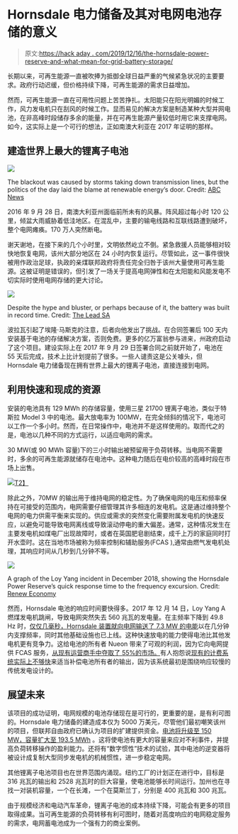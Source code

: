# Hornsdale 电力储备及其对电网电池存储的意义

> 原文:[https://hack aday . com/2019/12/16/the-hornsdale-power-reserve-and-what-mean-for-grid-battery-storage/](https://hackaday.com/2019/12/16/the-hornsdale-power-reserve-and-what-it-means-for-grid-battery-storage/)

长期以来，可再生能源一直被吹捧为抵御全球日益严重的气候紧急状况的主要要求。政府行动迟缓，但价格持续下降，可再生能源的需求日益增加。

然而，可再生能源一直在可用性问题上苦苦挣扎。太阳能只在阳光明媚的时候工作，风力发电机只在刮风的时候工作。显而易见的解决方案是制造某种大型并网电池，在非高峰时段储存多余的能量，并在可再生能源产量较低时用它来支撑电网。如今，这实际上是一个可行的想法，正如南澳大利亚在 2017 年证明的那样。

## 建造世界上最大的锂离子电池

![](../Images/b34bb978685a3f3bd870acec25741734.png)

The blackout was caused by storms taking down transmission lines, but the politics of the day laid the blame at renewable energy’s door. Credit: [ABC News](https://www.abc.net.au/news/2019-08-07/regulator-legal-action-against-energy-companies-over-sa-blackout/11390400)

2016 年 9 月 28 日，南澳大利亚州面临前所未有的风暴。阵风超过每小时 120 公里，倾盆大雨威胁着低洼地区。在混乱中，主要的输电线路和互联线路遭到破坏，整个电网瘫痪。170 万人突然断电。

谢天谢地，在接下来的几个小时里，文明依然屹立不倒。紧急救援人员能够相对较快地恢复电网，该州大部分地区在 24 小时内恢复运行。尽管如此，这一事件很快被用作政治足球，执政的亲煤联邦政府将责任完全归咎于该州大量使用可再生能源。这被证明是错误的，但引发了一场关于提高电网弹性和在太阳能和风能发电不切实际时使用电网存储的更大讨论。

![](../Images/8fa8d468dcefcb57c718dbc8d852fe4f.png)

Despite the hype and bluster, or perhaps because of it, the battery was built in record time. Credit: [The Lead SA](http://theleadsouthaustralia.com.au/industries/renewables/south-australias-big-battery-to-become-50-per-cent-bigger/)

波拉瓦引起了埃隆·马斯克的注意，后者向他发出了挑战。在合同签署后 100 天内安装基于电池的存储解决方案，否则免费。更多的亿万富翁参与进来，州政府启动了这个项目。建设实际上在 2017 年 9 月 29 日签署合同之前就开始了，电池在 55 天后完成，技术上比计划提前了很多。一些人谴责这是公关噱头，但 Hornsdale 电力储备现在拥有世界上最大的锂离子电池，直接连接到电网。

## 利用快速和现成的资源

安装的电池具有 129 MWh 的存储容量，使用三星 21700 锂离子电池，类似于特斯拉 Model 3 中的电池。最大放电率为 100MW，在完全倾斜的情况下，电池可以工作一个多小时。然而，在日常操作中，电池并不是这样使用的。取而代之的是，电池以几种不同的方式运行，以适应电网的需求。

30 MW(或 90 MWh 容量)下的三小时输出被预留用于负荷转移。当电网不需要时，多余的可再生能源就储存在电池中。这种电力随后在电价较高的高峰时段在市场上出售。

[![](../Images/54897b24103f8b16ddb5c2b31ff70900.png)T2】](https://hackaday.com/wp-content/uploads/2019/12/hornsdale800.jpg)

除此之外，70MW 的输出用于维持电网的稳定性。为了确保电网的电压和频率保持在可接受的范围内，电网需要仔细管理其许多相连的发电机。这是通过维持整个电网的电力供需平衡来实现的。供应或需求的突然变化需要附属发电机的快速反应，以避免可能导致电网离线或导致滚动停电的重大偏差。通常，这种情况发生在主要发电机如煤电厂出现故障时，或者在英国肥皂剧结束，成千上万的家庭同时打开水壶时。这在当地市场被称为频率控制和辅助服务(FCAS ),通常由燃气发电机处理，其响应时间从几秒到几分钟不等。

![](../Images/006b3d838c62c8854079e863d85d9ed9.png)

A graph of the Loy Yang incident in December 2018, showing the Hornsdale Power Reserve’s quick response time to the frequency excursion. Credit: [Renew Economy](https://reneweconomy.com.au/tesla-big-battery-outsmarts-lumbering-coal-units-after-loy-yang-trips-70003/)

然而，Hornsdale 电池的响应时间要快得多。2017 年 12 月 14 日，Loy Yang A 燃煤发电机跳闸，导致电网突然失去 560 兆瓦的发电量。在主频率下降到 49.8 Hz 时，[仅仅几毫秒，Hornsdale 装置就向电网输送了 7.3 MW 的电能](https://reneweconomy.com.au/tesla-big-battery-outsmarts-lumbering-coal-units-after-loy-yang-trips-70003/)以在几分钟内支撑频率，同时其他基础设施也已上线。这种快速放电的能力使得电池比其他发电机更有竞争力。这给电池的所有者 Nueon 带来了可观的利润，因为它向电网提供 FCAS 服务，[从现有运营商手中夺取了 55%的市场。](https://electrek.co/2018/05/11/tesla-giant-battery-australia-reduced-grid-service-cost/)有人抱怨说[现有的计费系统实际上不够快](https://electrek.co/2018/03/22/tesla-powerpack-battery-too-quick-to-get-paid/)来适当补偿电池所有者的输出，因为该系统最初是围绕响应较慢的传统发电设计的。

## 展望未来

该项目的成功证明，电网规模的电池存储现在是可行的，更重要的是，是有利可图的。Hornsdale 电力储备的建造成本仅为 5000 万美元，尽管他们最初嘲笑该州的项目，但联邦自由政府已确认为项目的扩建提供资金。[电池将升级至 150 MW，容量扩大至 193.5 MWh](https://www.abc.net.au/news/2019-11-19/sa-big-battery-set-to-get-even-bigger/11716784) 。这将使电池有更大的容量来应对不利事件，并提高负荷转移操作的盈利能力。还将有“数字惯性”技术的试验，其中电池的逆变器将被设计成复制大型同步发电机的机械惯性，进一步稳定电网。

其他锂离子电池项目也在世界范围内涌现。纽约工厂的计划正在进行中，目标是 316 兆瓦的输出和 2528 兆瓦时的巨大容量，使电池能够长时间运行。加州也在寻找一对装机容量，一个在长滩，一个在莫斯兰丁，分别是 400 兆瓦和 300 兆瓦。

由于规模经济和电动汽车革命，锂离子电池的成本持续下降，可能会有更多的项目取得成果。当可再生能源的负荷转移有利可图时，随着对高度响应的电网稳定服务的需求，电网蓄电池成为一个强有力的商业案例。